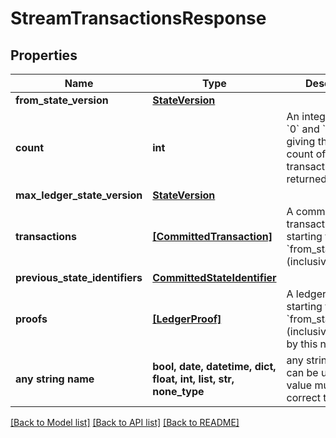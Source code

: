 # StreamTransactionsResponse


## Properties
Name | Type | Description | Notes
------------ | ------------- | ------------- | -------------
**from_state_version** | [**StateVersion**](StateVersion.md) |  | 
**count** | **int** | An integer between &#x60;0&#x60; and &#x60;10000&#x60;, giving the total count of transactions in the returned response | 
**max_ledger_state_version** | [**StateVersion**](StateVersion.md) |  | 
**transactions** | [**[CommittedTransaction]**](CommittedTransaction.md) | A committed transactions list starting from the &#x60;from_state_version&#x60; (inclusive). | 
**previous_state_identifiers** | [**CommittedStateIdentifier**](CommittedStateIdentifier.md) |  | [optional] 
**proofs** | [**[LedgerProof]**](LedgerProof.md) | A ledger proof list starting from &#x60;from_state_version&#x60; (inclusive) stored by this node. | [optional] 
**any string name** | **bool, date, datetime, dict, float, int, list, str, none_type** | any string name can be used but the value must be the correct type | [optional]

[[Back to Model list]](../README.md#documentation-for-models) [[Back to API list]](../README.md#documentation-for-api-endpoints) [[Back to README]](../README.md)


